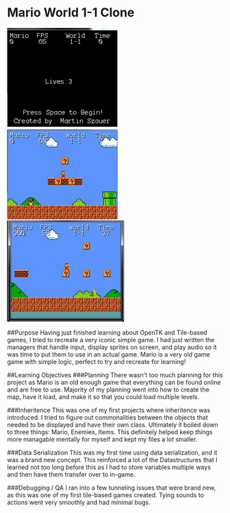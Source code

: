 # Mario World 1-1 Clone
![alt text](https://github.com/Mszauer/Mario-World1-1/blob/master/Screenshots/Mario1.PNG "Start Screen")
![alt text](https://github.com/Mszauer/Mario-World1-1/blob/master/Screenshots/Mario2.PNG "In-Game Screen")
![alt text](https://github.com/Mszauer/Mario-World1-1/blob/master/Screenshots/Mario3.PNG "In-Game Screen")

##Purpose
Having just finished learning about OpenTK and Tile-based games, I tried to recreate a very iconic simple game. I had just written the managers that handle input, display sprites on screen, and play audio so it was time to put them to use in an actual game. Mario is a very old game game with simple logic, perfect to try and recreate for learning!

##Learning Objectives
###Planning
There wasn't too much planning for this project as Mario is an old enough game that everything can be found online and are free to use. Majority of my planning went into how to create the map, have it load, and make it so that you could load multiple levels.

###Inheritence
This was one of my first projects where inheritence was introduced. I tried to figure out commonalities between the objects that needed to be displayed and have their own class. Ultimately it boiled down to three things: Mario, Enemies, Items. This definitely helped keep things more managable mentally for myself and kept my files a lot smaller.

###Data Serialization
This was my first time using data serialization, and it was a brand new concept. This reinforced a lot of the Datastructures that I learned not too long before this as I had to store variables multiple ways and then have them transfer over to in-game.

###Debugging / QA
I ran into a few tunneling issues that were brand new, as this was one of my first tile-based games created. Tying sounds to actions went very smoothly and had minimal bugs.
